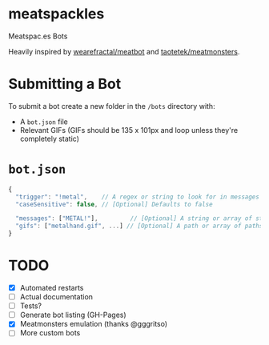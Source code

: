 meatspackles
============

Meatspac.es Bots

Heavily inspired by [wearefractal/meatbot](https://github.com/wearefractal/meatbot) and [taotetek/meatmonsters](https://github.com/taotetek/meatmonsters).

Submitting a Bot
================

To submit a bot create a new folder in the `/bots` directory with:
- A `bot.json` file
- Relevant GIFs (GIFs should be 135 x 101px and loop unless they're completely static)

`bot.json`
==========

```js
{
  "trigger": "!metal",    // A regex or string to look for in messages
  "caseSensitive": false, // [Optional] Defaults to false

  "messages": ["METAL!"],         // [Optional] A string or array of strings
  "gifs": ["metalhand.gif", ...] // [Optional] A path or array of paths
}
```


TODO
====

- [x] Automated restarts
- [ ] Actual documentation
- [ ] Tests?
- [ ] Generate bot listing (GH-Pages)
- [x] Meatmonsters emulation (thanks @gggritso)
- [ ] More custom bots

